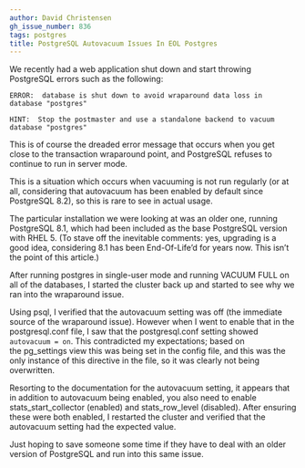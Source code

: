 ```yaml
---
author: David Christensen
gh_issue_number: 836
tags: postgres
title: PostgreSQL Autovacuum Issues In EOL Postgres
---
```




We recently had a web application shut down and start throwing PostgreSQL errors such as the following:

`
ERROR:  database is shut down to avoid wraparound data loss in database "postgres"
`

`
HINT:  Stop the postmaster and use a standalone backend to vacuum database "postgres"
`

This is of course the dreaded error message that occurs when you get close to the transaction wraparound point, and PostgreSQL refuses to continue to run in server mode.

This is a situation which occurs when vacuuming is not run regularly (or at all, considering that autovacuum has been enabled by default since PostgreSQL 8.2), so this is rare to see in actual usage.

The particular installation we were looking at was an older one, running PostgreSQL 8.1, which had been included as the base PostgreSQL version with RHEL 5. (To stave off the inevitable comments: yes, upgrading is a good idea, considering 8.1 has been End-Of-Life’d for years now. This isn’t the point of this article.)

After running postgres in single-user mode and running VACUUM FULL on all of the databases, I started the cluster back up and started to see why we ran into the wraparound issue.

Using psql, I verified that the autovacuum setting was off (the immediate source of the wraparound issue). However when I went to enable that in the postgresql.conf file, I saw that the postgresql.conf setting showed `autovacuum = on`. This contradicted my expectations; based on the pg_settings view this was being set in the config file, and this was the only instance of this directive in the file, so it was clearly not being overwritten.

Resorting to the documentation for the autovacuum setting, it appears that in addition to autovacuum being enabled, you also need to enable stats_start_collector (enabled) and stats_row_level (disabled). After ensuring these were both enabled, I restarted the cluster and verified that the autovacuum setting had the expected value.

Just hoping to save someone some time if they have to deal with an older version of PostgreSQL and run into this same issue.


